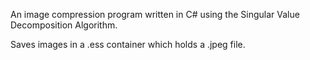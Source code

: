 An image compression program written in C# using the Singular Value Decomposition Algorithm. 

Saves images in a .ess container which holds a .jpeg file.